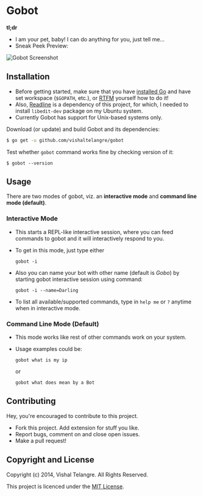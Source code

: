 Gobot
======

**tl;dr**

- I am your pet, baby! I can do anything for you, just tell me...
- Sneak Peek Preview:

![Gobot Screenshot](https://raw.github.com/vishaltelangre/gobot/master/gobot_preview.png)

## Installation

- Before getting started, make sure that you have [installed Go](http://golang.org/doc/install) and have set workspace (`$GOPATH`, etc.), or [RTFM](http://golang.org/doc/code.html) yourself how to do it!
- Also, [Readline](http://en.wikipedia.org/wiki/GNU_Readline) is a dependency of this project, for which, I needed to install `libedit-dev` package on my Ubuntu system.
- Currently Gobot has support for Unix-based systems only.

Download (or update) and build Gobot and its dependencies:

```sh
$ go get -u github.com/vishaltelangre/gobot
```

Test whether `gobot` command works fine by checking version of it:

```
$ gobot --version
```

## Usage

There are two modes of gobot, viz. an **interactive mode** and **command line mode (default)**.

### Interactive Mode
  - This starts a REPL-like interactive session, where you can feed commands to gobot and it will interactively respond to you.
  - To get in this mode, just type either

    ```
    gobot -i
    ```

  - Also you can name your bot with other name (default is _Gobo_) by starting gobot interactive session using command:

    ```
    gobot -i --name=Darling
    ```

  - To list all available/supported commands, type in `help me` or `?` anytime when in interactive mode.

### Command Line Mode (Default)
  - This mode works like rest of other commands work on your system.
  - Usage examples could be:

    ```
    gobot what is my ip
    ```

    or

    ```
    gobot what does mean by a Bot
    ```

## Contributing

  Hey, you're encouraged to contribute to this project.

  * Fork this project. Add extension for stuff you like.
  * Report bugs, comment on and close open issues.
  * Make a pull request!

## Copyright and License

Copyright (c) 2014, Vishal Telangre. All Rights Reserved.

This project is licenced under the [MIT License](LICENSE.md).
